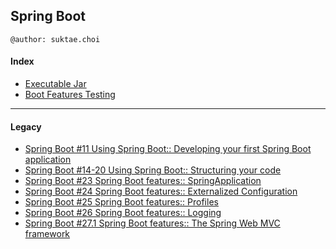 ## Spring Boot
```
@author: suktae.choi
```
#### Index

- [Executable Jar](executable-jar)
- [Boot Features Testing](boot-features-testing)

***

#### Legacy

 - [Spring Boot #11 Using Spring Boot:: Developing your first Spring Boot application](https://github.com/agongi/study/tree/master/spring-boot/%2311)
 - [Spring Boot #14-20 Using Spring Boot:: Structuring your code](https://github.com/agongi/study/tree/master/spring-boot/%2314-20)
 - [Spring Boot #23 Spring Boot features:: SpringApplication](https://github.com/agongi/study/tree/master/spring-boot/%2323)
 - [Spring Boot #24 Spring Boot features:: Externalized Configuration](https://github.com/agongi/study/tree/master/spring-boot/%2324)
 - [Spring Boot #25 Spring Boot features:: Profiles](https://github.com/agongi/study/tree/master/spring-boot/%2325)
 - [Spring Boot #26 Spring Boot features:: Logging](https://github.com/agongi/study/tree/master/spring-boot/%2326)
 - [Spring Boot #27.1 Spring Boot features:: The Spring Web MVC framework](https://github.com/agongi/study/tree/master/spring-boot/%2327.1)

